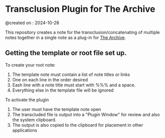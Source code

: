 # Transclusion Plugin for The Archive
@created on     : 2024-10-28

This repository creates a note for the transclusion/concatenating of multiple notes together in a single note as a plug-in for [The Archive](https://zettelkasten.de/the-archive/). 

## Getting the template or root file set up.

To create your root note:

1. The template note must contain a list of note titles or links
2. One on each line in the order desired
3. Eash line with a note title must start with %%% and a space.
4. Everything else in the template file will be ignored

To activate the plugin

1. The user must have the template note open
2. The transcluded file is output into a "Plugin Window" for review and also the system clipboard.
3. The output is also copied to the clipboard for placement in other applications

